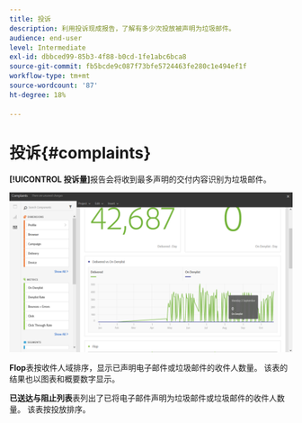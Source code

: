```yaml
---
title: 投诉
description: 利用投诉现成报告，了解有多少次投放被声明为垃圾邮件。
audience: end-user
level: Intermediate
exl-id: dbbced99-85b3-4f88-b0cd-1fe1abc6bca8
source-git-commit: fb5bcde9c087f73bfe5724463fe280c1e494ef1f
workflow-type: tm+mt
source-wordcount: '87'
ht-degree: 18%

---
```


# 投诉{#complaints}

**[!UICONTROL 投诉量]**&#x200B;报告会将收到最多声明的交付内容识别为垃圾邮件。

![](assets/delivery_reports_complaints.png)

**Flop**&#x200B;表按收件人域排序，显示已声明电子邮件或垃圾邮件的收件人数量。 该表的结果也以图表和概要数字显示。

**已送达与阻止列表**&#x200B;表列出了已将电子邮件声明为垃圾邮件或垃圾邮件的收件人数量。 该表按投放排序。
